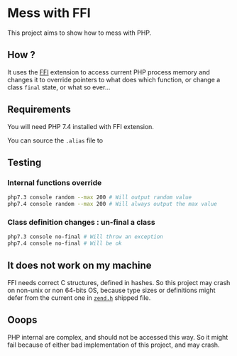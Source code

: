 # Mess with FFI

This project aims to show how to mess with PHP.

## How ?

It uses the [FFI](https://www.php.net/ffi) extension to access current PHP process
memory and changes it to override pointers to what does which function, or change
a class `final` state, or what so ever...

## Requirements

You will need PHP 7.4 installed with FFI extension.

You can source the `.alias` file to 

## Testing

### Internal functions override 

```bash
php7.3 console random --max 200 # Will output random value
php7.4 console random --max 200 # Will always output the max value
```

### Class definition changes : un-final a class

```bash
php7.3 console no-final # Will throw an exception
php7.4 console no-final # Will be ok
```

## It does not work on my machine

FFI needs correct C structures, defined in hashes. So this project may crash on non-unix
or non 64-bits OS, because type sizes or definitions might defer from the current one in
[`zend.h`](src/ffi/zend.h) shipped file.

## Ooops

PHP internal are complex, and should not be accessed this way. So it might fail because
of either bad implementation of this project, and may crash. 
